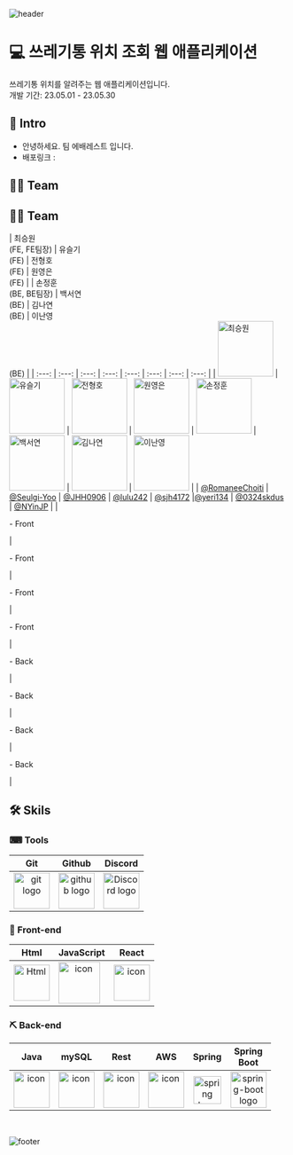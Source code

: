 ![header](https://capsule-render.vercel.app/api?type=waving&color=gradient&text=별칭&height=350&fontSize=100&animation=twinkling)

# 💻 쓰레기통 위치 조회 웹 애플리케이션

쓰레기통 위치를 알려주는 웹 애플리케이션입니다.<br>
개발 기간: 23.05.01 - 23.05.30

## 🐣 Intro
- 안녕하세요. 팀 에배레스트 입니다.
- 배포링크 : 

## 👩‍💻 Team

## 👩‍💻 Team
| 최승원<br>(FE, FE팀장) | 유슬기<br>(FE) | 전형호<br>(FE) | 원영은<br>(FE) |
| 손정훈<br>(BE, BE팀장) | 백서연<br>(BE) | 김나연<br>(BE) | 이난영<br>(BE) |
| :---: | :---: | :---: | :---: | :---: | :---: | :---: | :---: |
| <img alt="최승원" src="https://avatars.githubusercontent.com/u/112051914?v=4" height="100" width="100"> | <img alt="유슬기" src="https://avatars.githubusercontent.com/u/119473025?v=4" height="100" width="100"> | <img alt="전형호" src="https://avatars.githubusercontent.com/u/120395025?v=4" height="100" width="100"> | <img alt="원영은" src="https://avatars.githubusercontent.com/u/119933024?v=4" height="100" width="100"> | <img alt="손정훈" src="https://avatars.githubusercontent.com/u/84003339?v=4" height="100" width="100"> |<img alt="백서연" src="https://avatars.githubusercontent.com/u/97516208?v=4" height="100" width="100"> | <img alt="김나연" src="https://avatars.githubusercontent.com/u/120254001?v=4" height="100" width="100"> | <img alt="이난영" src="https://avatars.githubusercontent.com/u/105438919?s=400&u=4b7fa72a06d36daad6da24e94a6545ab9983e633&v=4" height="100" width="100"> |
| [@RomaneeChoiti](https://github.com/RomaneeChoiti) |   [@Seulgi-Yoo](https://github.com/Seulgi-Yoo) | [@JHH0906](https://github.com/JHH0906) | [@lulu242](https://github.com/lulu242) | [@sjh4172](https://github.com/sjh4172) |[@yeri134](https://github.com/yeri134) | [@0324skdus](https://github.com/0324skdus) | [@NYinJP](https://github.com/NYinJP) |
|<p align="left">- Front </p> | <p align="left">- Front </p>| <p align="left">- Front </p> | <p align="left">- Front </p> | <p align="left">- Back </p>| <p align="left">- Back </p>| <p align="left">- Back </p>| <p align="left">- Back </p>|

## 🛠 Skils

### ⌨ Tools
| Git | Github | Discord |
| :---: | :---: | :---: |
| <img alt="git logo" src="https://git-scm.com/images/logos/logomark-orange@2x.png" width="65" height="65" > | <img alt="github logo" src="https://github.githubassets.com/images/modules/logos_page/GitHub-Mark.png" width="65" height="65"> | <img alt="Discord logo" src="https://assets-global.website-files.com/6257adef93867e50d84d30e2/62595384e89d1d54d704ece7_3437c10597c1526c3dbd98c737c2bcae.svg" height="65" width="65"> |
### 🔨 Front-end
| Html | JavaScript | React |
| :---: | :---: | :---: |
| <img alt="Html" src ="https://upload.wikimedia.org/wikipedia/commons/thumb/6/61/HTML5_logo_and_wordmark.svg/440px-HTML5_logo_and_wordmark.svg.png" width="65" height="65" /> | <div style="display: flex; align-items: flex-start;"><img src="https://techstack-generator.vercel.app/js-icon.svg" alt="icon" width="75" height="75" /></div> | <div style="display: flex; align-items: flex-start;"><img src="https://techstack-generator.vercel.app/react-icon.svg" alt="icon" width="65" height="65" /></div> |

### ⛏ Back-end
| Java | mySQL | Rest | AWS | Spring | Spring<br>Boot |
| :---: | :---: | :---: | :---: | :---: | :---: |
| <div style="display: flex; align-items: flex-start;"><img src="https://techstack-generator.vercel.app/java-icon.svg" alt="icon" width="65" height="65" /></div> | <div style="display: flex; align-items: flex-start;"><img src="https://techstack-generator.vercel.app/mysql-icon.svg" alt="icon" width="65" height="65" /></div> | <div style="display: flex; align-items: flex-start;"><img src="https://techstack-generator.vercel.app/restapi-icon.svg" alt="icon" width="65" height="65" /></div> | <div style="display: flex; align-items: flex-start;"><img src="https://techstack-generator.vercel.app/aws-icon.svg" alt="icon" width="65" height="65" /></div> | <img alt="spring logo" src="https://www.vectorlogo.zone/logos/springio/springio-icon.svg" height="50" width="50" > | <img alt="spring-boot logo" src="https://t1.daumcdn.net/cfile/tistory/27034D4F58E660F616" width="65" height="65" > |
<br/>

![footer](https://capsule-render.vercel.app/api?type=waving&color=gradient&height=250&animation=twinkling&section=footer)

